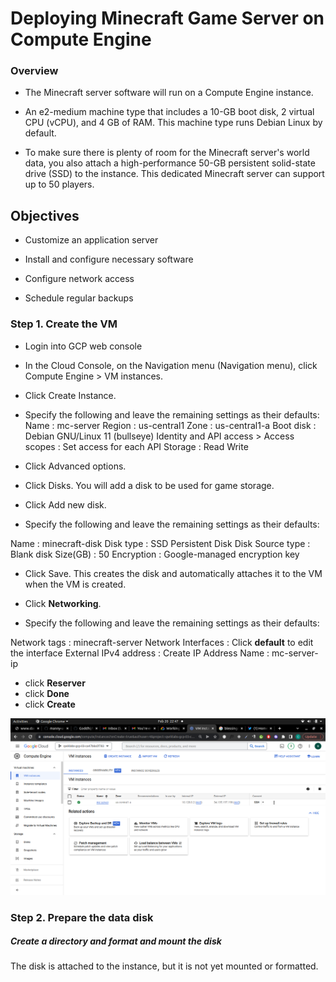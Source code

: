 
# Deploying Minecraft Game Server on Compute Engine

### Overview
- The Minecraft server software will run on a Compute Engine instance.

-  An e2-medium machine type that includes a 10-GB boot disk, 2 virtual CPU (vCPU), and 4 GB of RAM. This machine type runs Debian Linux by default.

- To make sure there is plenty of room for the Minecraft server's world data, you also attach a high-performance 50-GB persistent solid-state drive (SSD) to the instance. This dedicated Minecraft server can support up to 50 players.

## Objectives

- Customize an application server

- Install and configure necessary software

- Configure network access

- Schedule regular backups

### Step 1. Create the VM
- Login into GCP web console
- In the Cloud Console, on the Navigation menu (Navigation menu), click Compute Engine > VM instances.
- Click Create Instance.
- Specify the following and leave the remaining settings as their defaults:
Name : mc-server
Region : us-central1
Zone : us-central1-a
Boot disk : Debian GNU/Linux 11 (bullseye)
Identity and API access > Access scopes	: Set access for each API
Storage : Read Write

- Click Advanced options.
- Click Disks. You will add a disk to be used for game storage.
- Click Add new disk.
- Specify the following and leave the remaining settings as their defaults:

Name : minecraft-disk
Disk type : SSD Persistent Disk
Disk Source type : Blank disk
Size(GB) : 50
Encryption : Google-managed encryption key

- Click Save. This creates the disk and automatically attaches it to the VM when the VM is created.

- Click **Networking**.

- Specify the following and leave the remaining settings as their defaults:

Network tags : minecraft-server
Network Interfaces : Click **default** to edit the interface
External IPv4 address	: Create IP Address
Name : mc-server-ip

- click **Reserver**
- click **Done**
- click **Create**

![alt text](img1.png "Title")



### Step 2. Prepare the data disk

##### Create a directory and format and mount the disk

The disk is attached to the instance, but it is not yet mounted or formatted.


